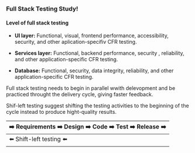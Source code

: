 ### Full Stack Testing Study!

#### Level of full stack testing

* **UI layer:** Functional, visual, frontend performance, accessibility, security, and other aplication-specifiv CFR testing.

* **Services layer:** Functional, backend performance, security , reliability, and other application-specific CFR testing. 

* **Database:** Functional, security, data integrity, reliability, and other application-specific CFR testing.

Full stack testing needs to begin in parallel wwith delevopment and be practiced throught the delivery cycle, giving faster feedback.

Shif-left testing suggest shifting the testing activities to the beginning of the cycle instead to produce hight-quality results.

| :arrow_right: Requirements :arrow_right: Design :arrow_right: Code :arrow_right: Test :arrow_right: Release :arrow_right: |
|-----|
| :arrow_left: Shift-left testing :arrow_left: |


